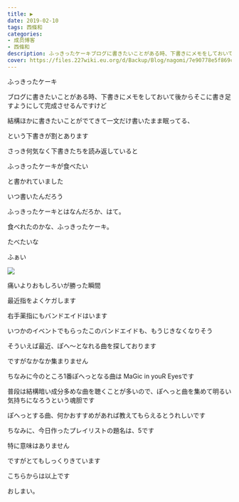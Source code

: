 ```yaml
---
title: ▶︎
date: 2019-02-10
tags: 西條和
categories: 
- 成员博客
- 西條和
description: ふっきったケーキブログに書きたいことがある時、下書きにメモをしておいて後からそこに書き足すようにして完成させるんですけど...
cover: https://files.227wiki.eu.org/d/Backup/Blog/nagomi/7e90778e5f869cddc46646701a7f8.jpg 
---
```













ふっきったケーキ























ブログに書きたいことがある時、下書きにメモをしておいて後からそこに書き足すようにして完成させるんですけど











結構ほかに書きたいことがでてきて一文だけ書いたまま眠ってる、

という下書きが割とあります









さっき何気なく下書きたちを読み返していると













ふっきったケーキが食べたい














と書かれていました



















いつ書いたんだろう





ふっきったケーキとはなんだろか、はて。












食べれたのかな、ふっきったケーキ。





たべたいな














ふぁい





![](https://files.227wiki.eu.org/d/Backup/Blog/nagomi/7e90778e5f869cddc46646701a7f8.jpg)








痛いよりおもしろいが勝った瞬間











最近指をよくケガします










右手薬指にもバンドエイドはいます











いつかのイベントでもらったこのバンドエイドも、もうじきなくなりそう















そういえば最近、ぽへ〜となれる曲を探しております







ですがなかなか集まりません









ちなみに今のところ1番ぽへっとなる曲は
MaGic in youR Eyesです










普段は結構暗い成分多めな曲を聴くことが多いので、ぽへっと曲を集めて明るい気持ちになろうという魂胆です










ぽへっとする曲、何かおすすめがあれば教えてもらえるとうれしいです











ちなみに、今日作ったプレイリストの題名は、5です












特に意味はありません












ですがとてもしっくりきています













こちらからは以上です












おしまい。


